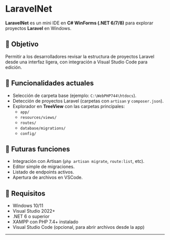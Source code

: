 # LaravelNet

**LaravelNet** es un mini IDE en **C# WinForms (.NET 6/7/8)** para explorar proyectos **Laravel** en Windows.

## 🎯 Objetivo
Permitir a los desarrolladores revisar la estructura de proyectos Laravel desde una interfaz ligera, con integración a Visual Studio Code para edición.

## 🚀 Funcionalidades actuales
- Selección de carpeta base (ejemplo: `C:\WebPHP744\htdocs`).
- Detección de proyectos Laravel (carpetas con `artisan` y `composer.json`).
- Explorador en **TreeView** con las carpetas principales:
  - `app/`
  - `resources/views/`
  - `routes/`
  - `database/migrations/`
  - `config/`

## 📌 Futuras funciones
- Integración con Artisan (`php artisan migrate`, `route:list`, etc).
- Editor simple de migraciones.
- Listado de endpoints activos.
- Apertura de archivos en VSCode.

## 🔧 Requisitos
- Windows 10/11
- Visual Studio 2022+
- .NET 6 o superior
- XAMPP con PHP 7.4+ instalado
- Visual Studio Code (opcional, para abrir archivos desde la app)

---
